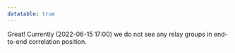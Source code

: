 ```yaml
---
datatable: true
---
```



Great! Currently (2022-06-15 17:00) we do not see any relay groups
in end-to-end correlation position.
